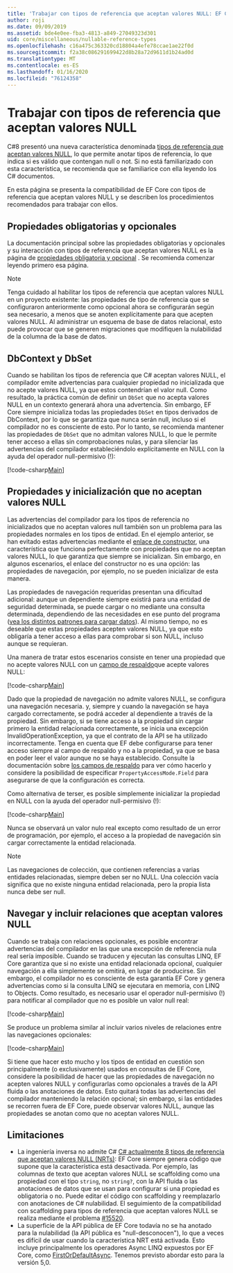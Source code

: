 ```yaml
---
title: 'Trabajar con tipos de referencia que aceptan valores NULL: EF Core'
author: roji
ms.date: 09/09/2019
ms.assetid: bde4e0ee-fba3-4813-a849-27049323d301
uid: core/miscellaneous/nullable-reference-types
ms.openlocfilehash: c16a475c363320cd18804a4efe78ccae1ae22f0d
ms.sourcegitcommit: f2a38c086291699422d8b28a72d9611d1b24ad0d
ms.translationtype: MT
ms.contentlocale: es-ES
ms.lasthandoff: 01/16/2020
ms.locfileid: "76124358"
---
```

# <a name="working-with-nullable-reference-types"></a>Trabajar con tipos de referencia que aceptan valores NULL

C#8 presentó una nueva característica denominada [tipos de referencia que aceptan valores NULL](/dotnet/csharp/tutorials/nullable-reference-types), lo que permite anotar tipos de referencia, lo que indica si es válido que contengan null o not. Si no está familiarizado con esta característica, se recomienda que se familiarice con ella leyendo los C# documentos.

En esta página se presenta la compatibilidad de EF Core con tipos de referencia que aceptan valores NULL y se describen los procedimientos recomendados para trabajar con ellos.

## <a name="required-and-optional-properties"></a>Propiedades obligatorias y opcionales

La documentación principal sobre las propiedades obligatorias y opcionales y su interacción con tipos de referencia que aceptan valores NULL es la página de [propiedades obligatoria y opcional](xref:core/modeling/entity-properties#required-and-optional-properties) . Se recomienda comenzar leyendo primero esa página.

> [!NOTE]
> Tenga cuidado al habilitar los tipos de referencia que aceptan valores NULL en un proyecto existente: las propiedades de tipo de referencia que se configuraron anteriormente como opcional ahora se configurarán según sea necesario, a menos que se anoten explícitamente para que acepten valores NULL. Al administrar un esquema de base de datos relacional, esto puede provocar que se generen migraciones que modifiquen la nulabilidad de la columna de la base de datos.

## <a name="dbcontext-and-dbset"></a>DbContext y DbSet

Cuando se habilitan los tipos de referencia que C# aceptan valores NULL, el compilador emite advertencias para cualquier propiedad no inicializada que no acepte valores NULL, ya que estos contendrían el valor null. Como resultado, la práctica común de definir un `DbSet` que no acepta valores NULL en un contexto generará ahora una advertencia. Sin embargo, EF Core siempre inicializa todas las propiedades `DbSet` en tipos derivados de DbContext, por lo que se garantiza que nunca serán null, incluso si el compilador no es consciente de esto. Por lo tanto, se recomienda mantener las propiedades de `DbSet` que no admitan valores NULL, lo que le permite tener acceso a ellas sin comprobaciones nulas, y para silenciar las advertencias del compilador estableciéndolo explícitamente en NULL con la ayuda del operador null-permisivo (!):

[!code-csharp[Main](../../../samples/core/Miscellaneous/NullableReferenceTypes/NullableReferenceTypesContext.cs?name=Context&highlight=3-4)]

## <a name="non-nullable-properties-and-initialization"></a>Propiedades y inicialización que no aceptan valores NULL

Las advertencias del compilador para los tipos de referencia no inicializados que no aceptan valores null también son un problema para las propiedades normales en los tipos de entidad. En el ejemplo anterior, se han evitado estas advertencias mediante el [enlace de constructor](xref:core/modeling/constructors), una característica que funciona perfectamente con propiedades que no aceptan valores NULL, lo que garantiza que siempre se inicializan. Sin embargo, en algunos escenarios, el enlace del constructor no es una opción: las propiedades de navegación, por ejemplo, no se pueden inicializar de esta manera.

Las propiedades de navegación requeridas presentan una dificultad adicional: aunque un dependiente siempre existirá para una entidad de seguridad determinada, se puede cargar o no mediante una consulta determinada, dependiendo de las necesidades en ese punto del programa ([vea los distintos patrones para cargar datos](xref:core/querying/related-data)). Al mismo tiempo, no es deseable que estas propiedades acepten valores NULL, ya que esto obligaría a tener acceso a ellas para comprobar si son NULL, incluso aunque se requieran.

Una manera de tratar estos escenarios consiste en tener una propiedad que no acepte valores NULL con un [campo de respaldo](xref:core/modeling/backing-field)que acepte valores NULL:

[!code-csharp[Main](../../../samples/core/Miscellaneous/NullableReferenceTypes/Order.cs?range=10-17)]

Dado que la propiedad de navegación no admite valores NULL, se configura una navegación necesaria. y, siempre y cuando la navegación se haya cargado correctamente, se podrá acceder al dependiente a través de la propiedad. Sin embargo, si se tiene acceso a la propiedad sin cargar primero la entidad relacionada correctamente, se inicia una excepción InvalidOperationException, ya que el contrato de la API se ha utilizado incorrectamente. Tenga en cuenta que EF debe configurarse para tener acceso siempre al campo de respaldo y no a la propiedad, ya que se basa en poder leer el valor aunque no se haya establecido. Consulte la documentación sobre [los campos de respaldo](xref:core/modeling/backing-field) para ver cómo hacerlo y considere la posibilidad de especificar `PropertyAccessMode.Field` para asegurarse de que la configuración es correcta.

Como alternativa de terser, es posible simplemente inicializar la propiedad en NULL con la ayuda del operador null-permisivo (!):

[!code-csharp[Main](../../../samples/core/Miscellaneous/NullableReferenceTypes/Order.cs?range=19)]

Nunca se observará un valor nulo real excepto como resultado de un error de programación, por ejemplo, el acceso a la propiedad de navegación sin cargar correctamente la entidad relacionada.

> [!NOTE]
> Las navegaciones de colección, que contienen referencias a varias entidades relacionadas, siempre deben ser no NULL. Una colección vacía significa que no existe ninguna entidad relacionada, pero la propia lista nunca debe ser null.

## <a name="navigating-and-including-nullable-relationships"></a>Navegar y incluir relaciones que aceptan valores NULL

Cuando se trabaja con relaciones opcionales, es posible encontrar advertencias del compilador en las que una excepción de referencia nula real sería imposible. Cuando se traducen y ejecutan las consultas LINQ, EF Core garantiza que si no existe una entidad relacionada opcional, cualquier navegación a ella simplemente se omitirá, en lugar de producirse. Sin embargo, el compilador no es consciente de esta garantía EF Core y genera advertencias como si la consulta LINQ se ejecutara en memoria, con LINQ to Objects. Como resultado, es necesario usar el operador null-permisivo (!) para notificar al compilador que no es posible un valor null real:

[!code-csharp[Main](../../../samples/core/Miscellaneous/NullableReferenceTypes/Program.cs?range=46)]

Se produce un problema similar al incluir varios niveles de relaciones entre las navegaciones opcionales:

[!code-csharp[Main](../../../samples/core/Miscellaneous/NullableReferenceTypes/Program.cs?range=36-39&highlight=2)]

Si tiene que hacer esto mucho y los tipos de entidad en cuestión son principalmente (o exclusivamente) usados en consultas de EF Core, considere la posibilidad de hacer que las propiedades de navegación no acepten valores NULL y configurarlas como opcionales a través de la API fluida o las anotaciones de datos. Esto quitará todas las advertencias del compilador manteniendo la relación opcional; sin embargo, si las entidades se recorren fuera de EF Core, puede observar valores NULL, aunque las propiedades se anotan como que no aceptan valores NULL.

## <a name="limitations"></a>Limitaciones

* La ingeniería inversa no admite C# [ C# actualmente 8 tipos de referencia que aceptan valores NULL (NRTs)](/dotnet/csharp/tutorials/nullable-reference-types): EF Core siempre genera código que supone que la característica está desactivada. Por ejemplo, las columnas de texto que aceptan valores NULL se scaffolding como una propiedad con el tipo `string`, no `string?`, con la API fluida o las anotaciones de datos que se usan para configurar si una propiedad es obligatoria o no. Puede editar el código con scaffolding y reemplazarlo con anotaciones de C# nulabilidad. El seguimiento de la compatibilidad con scaffolding para tipos de referencia que aceptan valores NULL se realiza mediante el problema [#15520](https://github.com/aspnet/EntityFrameworkCore/issues/15520).
* La superficie de la API pública de EF Core todavía no se ha anotado para la nulabilidad (la API pública es "null-desconocen"), lo que a veces es difícil de usar cuando la característica NRT está activada. Esto incluye principalmente los operadores Async LINQ expuestos por EF Core, como [FirstOrDefaultAsync](/dotnet/api/microsoft.entityframeworkcore.entityframeworkqueryableextensions.firstordefaultasync#Microsoft_EntityFrameworkCore_EntityFrameworkQueryableExtensions_FirstOrDefaultAsync__1_System_Linq_IQueryable___0__System_Linq_Expressions_Expression_System_Func___0_System_Boolean___System_Threading_CancellationToken_). Tenemos previsto abordar esto para la versión 5,0.
